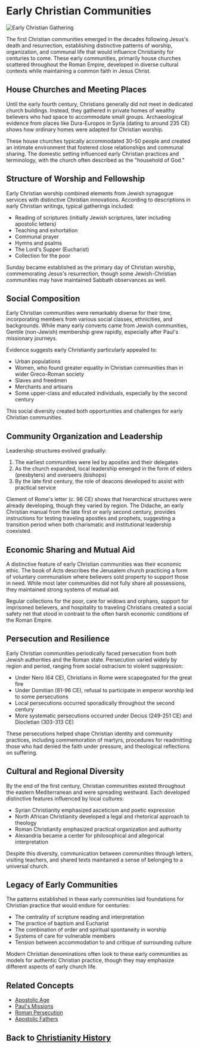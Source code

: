 # Early Christian Communities

![Early Christian Gathering](../../images/early_communities.jpg)

The first Christian communities emerged in the decades following Jesus's death and resurrection, establishing distinctive patterns of worship, organization, and communal life that would influence Christianity for centuries to come. These early communities, primarily house churches scattered throughout the Roman Empire, developed in diverse cultural contexts while maintaining a common faith in Jesus Christ.

## House Churches and Meeting Places

Until the early fourth century, Christians generally did not meet in dedicated church buildings. Instead, they gathered in private homes of wealthy believers who had space to accommodate small groups. Archaeological evidence from places like Dura-Europos in Syria (dating to around 235 CE) shows how ordinary homes were adapted for Christian worship.

These house churches typically accommodated 30-50 people and created an intimate environment that fostered close relationships and communal sharing. The domestic setting influenced early Christian practices and terminology, with the church often described as the "household of God."

## Structure of Worship and Fellowship

Early Christian worship combined elements from Jewish synagogue services with distinctive Christian innovations. According to descriptions in early Christian writings, typical gatherings included:

- Reading of scriptures (initially Jewish scriptures, later including apostolic letters)
- Teaching and exhortation
- Communal prayer
- Hymns and psalms
- The Lord's Supper (Eucharist)
- Collection for the poor

Sunday became established as the primary day of Christian worship, commemorating Jesus's resurrection, though some Jewish-Christian communities may have maintained Sabbath observances as well.

## Social Composition

Early Christian communities were remarkably diverse for their time, incorporating members from various social classes, ethnicities, and backgrounds. While many early converts came from Jewish communities, Gentile (non-Jewish) membership grew rapidly, especially after Paul's missionary journeys.

Evidence suggests early Christianity particularly appealed to:
- Urban populations
- Women, who found greater equality in Christian communities than in wider Greco-Roman society
- Slaves and freedmen
- Merchants and artisans
- Some upper-class and educated individuals, especially by the second century

This social diversity created both opportunities and challenges for early Christian communities.

## Community Organization and Leadership

Leadership structures evolved gradually:

1. The earliest communities were led by apostles and their delegates
2. As the church expanded, local leadership emerged in the form of elders (presbyters) and overseers (bishops)
3. By the late first century, the role of deacons developed to assist with practical service

Clement of Rome's letter (c. 96 CE) shows that hierarchical structures were already developing, though they varied by region. The Didache, an early Christian manual from the late first or early second century, provides instructions for testing traveling apostles and prophets, suggesting a transition period when both charismatic and institutional leadership coexisted.

## Economic Sharing and Mutual Aid

A distinctive feature of early Christian communities was their economic ethic. The book of Acts describes the Jerusalem church practicing a form of voluntary communalism where believers sold property to support those in need. While most later communities did not fully share all possessions, they maintained strong systems of mutual aid.

Regular collections for the poor, care for widows and orphans, support for imprisoned believers, and hospitality to traveling Christians created a social safety net that stood in contrast to the often harsh economic conditions of the Roman Empire.

## Persecution and Resilience

Early Christian communities periodically faced persecution from both Jewish authorities and the Roman state. Persecution varied widely by region and period, ranging from social ostracism to violent suppression:

- Under Nero (64 CE), Christians in Rome were scapegoated for the great fire
- Under Domitian (81-96 CE), refusal to participate in emperor worship led to some persecutions
- Local persecutions occurred sporadically throughout the second century
- More systematic persecutions occurred under Decius (249-251 CE) and Diocletian (303-313 CE)

These persecutions helped shape Christian identity and community practices, including commemoration of martyrs, procedures for readmitting those who had denied the faith under pressure, and theological reflections on suffering.

## Cultural and Regional Diversity

By the end of the first century, Christian communities existed throughout the eastern Mediterranean and were spreading westward. Each developed distinctive features influenced by local cultures:

- Syrian Christianity emphasized asceticism and poetic expression
- North African Christianity developed a legal and rhetorical approach to theology
- Roman Christianity emphasized practical organization and authority
- Alexandria became a center for philosophical and allegorical interpretation

Despite this diversity, communication between communities through letters, visiting teachers, and shared texts maintained a sense of belonging to a universal church.

## Legacy of Early Communities

The patterns established in these early communities laid foundations for Christian practice that would endure for centuries:

- The centrality of scripture reading and interpretation
- The practice of baptism and Eucharist
- The combination of order and spiritual spontaneity in worship
- Systems of care for vulnerable members
- Tension between accommodation to and critique of surrounding culture

Modern Christian denominations often look to these early communities as models for authentic Christian practice, though they may emphasize different aspects of early church life.

## Related Concepts
- [Apostolic Age](./apostolic_age.md)
- [Paul's Missions](./paul_missions.md)
- [Roman Persecution](./roman_persecution.md)
- [Apostolic Fathers](./apostolic_fathers.md)

## Back to [Christianity History](./README.md)
